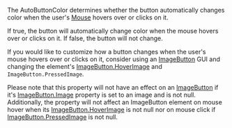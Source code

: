 The AutoButtonColor determines whether the button automatically changes
color when the user's [Mouse](https://create.roblox.com/docs/reference/engine/classes/Mouse) hovers over or clicks on it.

If true, the button will automatically change color when the mouse hovers
over or clicks on it. If false, the button will not change.

If you would like to customize how a button changes when the user's mouse
hovers over or clicks on it, consider using an [ImageButton](https://create.roblox.com/docs/reference/engine/classes/ImageButton) GUI and
changing the element's [ImageButton.HoverImage](https://create.roblox.com/docs/reference/engine/classes/ImageButton#HoverImage) and
`ImageButton.PressedImage`.

Please note that this property will not have an effect on an [ImageButton](https://create.roblox.com/docs/reference/engine/classes/ImageButton)
if it's [ImageButton.Image](https://create.roblox.com/docs/reference/engine/classes/ImageButton#Image) property is set to an image and is not null.
Additionally, the property will not affect an ImageButton element on mouse
hover when its [ImageButton.HoverImage](https://create.roblox.com/docs/reference/engine/classes/ImageButton#HoverImage) is not null nor on mouse click if
[ImageButton.PressedImage](https://create.roblox.com/docs/reference/engine/classes/ImageButton#PressedImage) is not null.